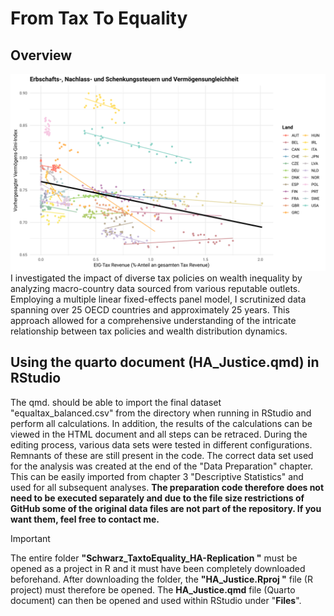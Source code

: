 # From Tax To Equality

## Overview
<img src="./img/p5_img3.svg" alt="drawing" width="800"/>
I investigated the impact of diverse tax policies on wealth inequality by analyzing macro-country data sourced from various reputable outlets. Employing a multiple linear fixed-effects panel model, I scrutinized data spanning over 25 OECD countries and approximately 25 years. This approach allowed for a comprehensive understanding of the intricate relationship between tax policies and wealth distribution dynamics.

## Using the quarto document (HA_Justice.qmd) in RStudio
The qmd. should be able to import the final dataset "equaltax_balanced.csv" from the directory when running in RStudio and perform all calculations. In addition, the results of the calculations can be viewed in the HTML document and all steps can be retraced. During the editing process, various data sets were tested in different configurations. Remnants of these are still present in the code. The correct data set used for the analysis was created at the end of the "Data Preparation" chapter. This can be easily imported from chapter 3 "Descriptive Statistics" and used for all subsequent analyses. **The preparation code therefore does not need to be executed separately and due to the file size restrictions of GitHub some of the original data files are not part of the repository.
If you want them, feel free to contact me.**

> [!IMPORTANT]
> The entire folder **"Schwarz_TaxtoEquality_HA-Replication "** must be opened as a project in R and it must have been completely downloaded beforehand. After downloading the folder, the **"HA_Justice.Rproj "** file (R project) must therefore be opened. The **HA_Justice.qmd** file (Quarto document) can then be opened and used within RStudio under "**Files**".
